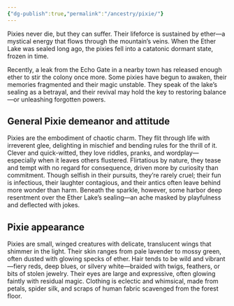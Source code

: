 ```yaml
---
{"dg-publish":true,"permalink":"/ancestry/pixie/"}
---
```


Pixies never die, but they can suffer. Their lifeforce is sustained by ether—a mystical energy that flows through the mountain’s veins. When the Ether Lake was sealed long ago, the pixies fell into a catatonic dormant state, frozen in time.

Recently, a leak from the Echo Gate in a nearby town has released enough ether to stir the colony once more. Some pixies have begun to awaken, their memories fragmented and their magic unstable. They speak of the lake’s sealing as a betrayal, and their revival may hold the key to restoring balance—or unleashing forgotten powers.

## General Pixie demeanor and attitude

Pixies are the embodiment of chaotic charm. They flit through life with irreverent glee, delighting in mischief and bending rules for the thrill of it. Clever and quick-witted, they love riddles, pranks, and wordplay—especially when it leaves others flustered. Flirtatious by nature, they tease and tempt with no regard for consequence, driven more by curiosity than commitment. Though selfish in their pursuits, they’re rarely cruel; their fun is infectious, their laughter contagious, and their antics often leave behind more wonder than harm. Beneath the sparkle, however, some harbor deep resentment over the Ether Lake’s sealing—an ache masked by playfulness and deflected with jokes.

## Pixie appearance

Pixies are small, winged creatures with delicate, translucent wings that shimmer in the light. Their skin ranges from pale lavender to mossy green, often dusted with glowing specks of ether. Hair tends to be wild and vibrant—fiery reds, deep blues, or silvery white—braided with twigs, feathers, or bits of stolen jewelry. Their eyes are large and expressive, often glowing faintly with residual magic. Clothing is eclectic and whimsical, made from petals, spider silk, and scraps of human fabric scavenged from the forest floor.
